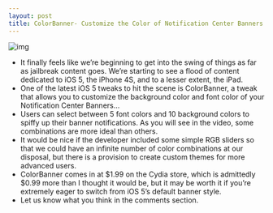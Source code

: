 ```yaml
---
layout: post
title: ColorBanner- Customize the Color of Notification Center Banners
---
```

![img](http://media.idownloadblog.com/wp-content/uploads/2012/01/ColorBanner-e1327439278979.jpg)
* It finally feels like we’re beginning to get into the swing of things as far as jailbreak content goes. We’re starting to see a flood of content dedicated to iOS 5, the iPhone 4S, and to a lesser extent, the iPad.
* One of the latest iOS 5 tweaks to hit the scene is ColorBanner, a tweak that allows you to customize the background color and font color of your Notification Center Banners…
* Users can select between 5 font colors and 10 background colors to spiffy up their banner notifications. As you will see in the video, some combinations are more ideal than others.
* It would be nice if the developer included some simple RGB sliders so that we could have an infinite number of color combinations at our disposal, but there is a provision to create custom themes for more advanced users.
* ColorBanner comes in at $1.99 on the Cydia store, which is admittedly $0.99 more than I thought it would be, but it may be worth it if you’re extremely eager to switch from iOS 5’s default banner style.
* Let us know what you think in the comments section.

